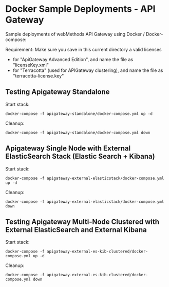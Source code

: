 # Docker Sample Deployments - API Gateway

Sample deployments of webMethods API Gateway using Docker / Docker-compose:

Requirement: Make sure you save in this current directory a valid licenses
 - for "ApiGateway Advanced Edition", and name the file as "licenseKey.xml"
 - for "Terracotta" (used for APIGateway clustering), and name the file as "terracotta-license.key"

## Testing Apigateway Standalone

Start stack:

```
docker-compose -f apigateway-standalone/docker-compose.yml up -d
```

Cleanup:

```
docker-compose -f apigateway-standalone/docker-compose.yml down
```

## Apigateway Single Node with External ElasticSearch Stack (Elastic Search + Kibana)

Start stack:

```
docker-compose -f apigateway-external-elasticstack/docker-compose.yml up -d
```

Cleanup:

```
docker-compose -f apigateway-external-elasticstack/docker-compose.yml down
```

## Testing Apigateway Multi-Node Clustered with External ElasticSearch and External Kibana

Start stack:

```
docker-compose -f apigateway-external-es-kib-clustered/docker-compose.yml up -d
```

Cleanup:

```
docker-compose -f apigateway-external-es-kib-clustered/docker-compose.yml down
```
